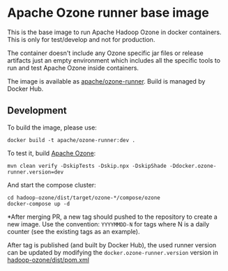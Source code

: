 <!--
  Licensed to the Apache Software Foundation (ASF) under one or more
  contributor license agreements.  See the NOTICE file distributed with
  this work for additional information regarding copyright ownership.
  The ASF licenses this file to You under the Apache License, Version 2.0
  (the "License"); you may not use this file except in compliance with
  the License.  You may obtain a copy of the License at

      http://www.apache.org/licenses/LICENSE-2.0

  Unless required by applicable law or agreed to in writing, software
  distributed under the License is distributed on an "AS IS" BASIS,
  WITHOUT WARRANTIES OR CONDITIONS OF ANY KIND, either express or implied.
  See the License for the specific language governing permissions and
  limitations under the License.
-->

# Apache Ozone **runner** base image

This is the base image to run Apache Hadoop Ozone in docker containers. This is only for test/develop and not for production.

The container doesn't include any Ozone specific jar files or release artifacts just an empty environment which includes all the specific tools to run and test Apache Ozone inside containers.

The image is available as [apache/ozone-runner](https://hub.docker.com/r/apache/ozone-runner). Build is managed by Docker Hub.

## Development

To build the image, please use:

```
docker build -t apache/ozone-runner:dev .
```

To test it, build [Apache Ozone](https://github.com/apache/ozone):

```
mvn clean verify -DskipTests -Dskip.npx -DskipShade -Ddocker.ozone-runner.version=dev
```

And start the compose cluster:

```
cd hadoop-ozone/dist/target/ozone-*/compose/ozone
docker-compose up -d
```

*After merging PR, a new tag should pushed to the repository to create a new image. Use the convention: `YYYYMMDD-N` for tags where N is a daily counter (see the existing tags as an example).

After tag is published (and built by Docker Hub), the used runner version can be updated by modifying the `docker.ozone-runner.version` version in [hadoop-ozone/dist/pom.xml](https://github.com/apache/ozone/blob/master/hadoop-ozone/dist/pom.xml)
